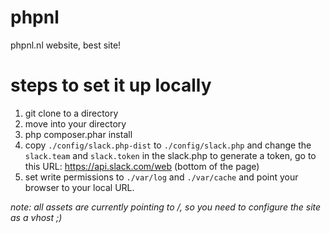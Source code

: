 # phpnl
phpnl.nl website, best site!

# steps to set it up locally
1. git clone to a directory
2. move into your directory 
3. php composer.phar install 
4. copy `./config/slack.php-dist` to `./config/slack.php` and change the `slack.team` and `slack.token` in the slack.php
   to generate a token, go to this URL: <https://api.slack.com/web> (bottom of the page)
5. set write permissions to `./var/log` and `./var/cache` and point your browser to your local URL.

_note: all assets are currently pointing to /, so you need to configure the site as a vhost ;)_
